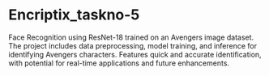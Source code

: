 # Encriptix_taskno-5
Face Recognition using ResNet-18 trained on an Avengers image dataset. The project includes data preprocessing, model training, and inference for identifying Avengers characters. Features quick and accurate identification, with potential for real-time applications and future enhancements.
